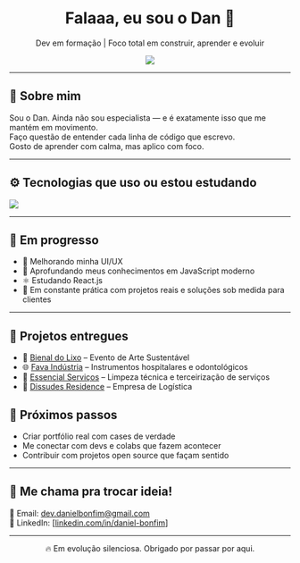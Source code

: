 <h1 align="center">Falaaa, eu sou o Dan 👋</h1>
<p align="center">Dev em formação | Foco total em construir, aprender e evoluir</p>

<div align="center">
  <img src="https://readme-typing-svg.herokuapp.com?font=Fira+Code&size=20&pause=1000&color=00F7FF&center=true&vCenter=true&multiline=true&width=500&height=60&lines=Em+construção%2C+mas+já+com+intenção.;Aprendendo+e+codando+todos+os+dias." />
</div>

---

## 🧠 Sobre mim

Sou o Dan. Ainda não sou especialista — e é exatamente isso que me mantém em movimento.  
Faço questão de entender cada linha de código que escrevo.  
Gosto de aprender com calma, mas aplico com foco.

---

## ⚙️ Tecnologias que uso ou estou estudando

<img src="https://skillicons.dev/icons?i=html,css,js,ts,react,next,tailwind,bootstrap,php,mysql,git,github,vscode" />

---

## 🚀 Em progresso

- 🎨 Melhorando minha UI/UX
- 🧠 Aprofundando meus conhecimentos em JavaScript moderno
- ⚛️ Estudando React.js
- 🔧 Em constante prática com projetos reais e soluções sob medida para clientes

---

## 🧩 Projetos entregues

- 🎨 [Bienal do Lixo](https://bienaldolixo.com.br/) – Evento de Arte Sustentável
- 🌐 [Fava Indústria](https://fava.com.br/) – Instrumentos hospitalares e odontológicos
- 🧹 [Essencial Serviços](https://essencialsistema.com.br/) – Limpeza técnica e terceirização de serviços
- 🏢 [Dissudes Residence](https://dsdresidence.com.br/) – Empresa de Logística


## 🌱 Próximos passos

- Criar portfólio real com cases de verdade
- Me conectar com devs e colabs que fazem acontecer
- Contribuir com projetos open source que façam sentido

---

## 💬 Me chama pra trocar ideia!

📧 Email: [dev.danielbonfim@gmail.com](mailto:dev.danielbonfim@gmail.com)  
🔗 LinkedIn: [[linkedin.com/in/daniel-bonfim](https://www.linkedin.com/in/daniel-bonfim-87167b35a/)]

---

<p align="center">🔥 Em evolução silenciosa. Obrigado por passar por aqui.</p>
